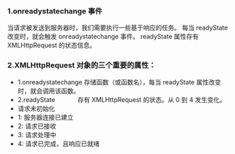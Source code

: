 ### 1.onreadystatechange 事件
当请求被发送到服务器时，我们需要执行一些基于响应的任务。
每当 readyState 改变时，就会触发 onreadystatechange 事件。
readyState 属性存有 XMLHttpRequest 的状态信息。  
### 2.XMLHttpRequest 对象的三个重要的属性：
* 1.onreadystatechange	   存储函数（或函数名），每当 readyState 属性改变时，就会调用该函数。
* 2.readyState             存有 XMLHttpRequest 的状态。从 0 到 4 发生变化。
* 请求未初始化
*   1: 服务器连接已建立
*   2: 请求已接收
*   3: 请求处理中
*   4: 请求已完成，且响应已就绪
